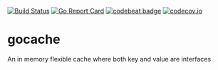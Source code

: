 [![Build Status](https://travis-ci.org/SotirisAlfonsos/gocache.svg)](https://travis-ci.org/SotirisAlfonsos/gocache)
[![Go Report Card](https://goreportcard.com/badge/github.com/SotirisAlfonsos/gocache)](https://goreportcard.com/report/github.com/SotirisAlfonsos/gocache)
[![codebeat badge](https://codebeat.co/badges/ab1778ae-60c1-4b7d-aff6-a8f1eabbd2d5)](https://codebeat.co/projects/github-com-sotirisalfonsos-gocache-master)
[![codecov.io](https://codecov.io/github/SotirisAlfonsos/gocache/coverage.svg?branch=master)](https://codecov.io/github/SotirisAlfonsos/gocache?branch=master)

# gocache
An in memory flexible cache where both key and value are interfaces 